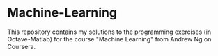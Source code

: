 # Machine-Learning

This repository contains my solutions to the programming exercises (in Octave-Matlab) for the course "Machine Learning" from Andrew Ng on Coursera.
